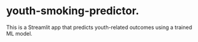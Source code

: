 # youth-smoking-predictor.
This is a Streamlit app that predicts youth-related outcomes using a trained ML model.
